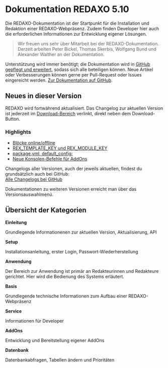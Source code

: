 # Dokumentation REDAXO 5.10

Die REDAXO-Dokumentation ist der Startpunkt für die Installation und Redaktion einer REDAXO-Webpräsenz. Zudem finden Developer hier auch die erforderlichen Informationen zur Entwicklung eigener Lösungen.

> Wir freuen uns sehr über Mitarbeit bei der REDAXO-Dokumentation. Derzeit arbeiten Peter Bickel, Thomas Skerbis, Wolfgang Bund und Alexander Walther an der Dokumentation.

Unterstützung wird immer benötigt; die Dokumentation wird in [GitHub gepflegt und erweitert](https://github.com/redaxo/docs), sodass sich alle beteiligen können. Neue Artikel oder Verbesserungen können gerne per Pull-Request oder Issues eingereicht werden.
[Zur Dokumentation auf GitHub](https://github.com/redaxo/docs).

## Neues in dieser Version

REDAXO wird fortwährend aktualisiert. Das Changelog zur aktuellen Version ist jederzeit im [Download-Bereich](/download/core/) verlinkt, direkt neben dem Download-Button.

### Highlights

* [Blöcke online/offline](/{{path}}/{{version}}/redaktion#status)
* [REX_TEMPLATE_KEY und REX_MODULE_KEY](/{{path}}/{{version}}/redaxo-variablen)
* [package.yml, default_config:](/{{path}}/{{version}}/addon-package#defaults)
* [Neue Konsolen-Befehle für AddOns](/{{path}}/{{version}}/basis-addons#console)

Changelogs aller Versionen, auch der jeweils aktuellen, findest du grundsätzlich auch bei GitHub:  
[Alle Changelogs bei GitHub](https://github.com/redaxo/redaxo/releases)

Dokumentationen zu weiteren Versionen erreicht man über das Versionsauswahlmenü.

## Übersicht der Kategorien

**Einleitung**

Grundlegende Informationenen zur aktuellen Version, Aktualisierung, API

**Setup**

Installationsanleitung, erster Login, Passwort-Wiederherstellung

**Anwendung**

Der Bereich zur Anwendung ist primär an Redakteurinnen und Redakteure gerichtet. Hier wird die Bedienung des Systems erläutert.  

**Basis**

Grundlegende technische Informationen zum Aufbau einer REDAXO-Webpräsenz

**Service**

Informationen für Developer

**AddOns**

Entwicklung und Bereitstellung eigener AddOns

**Datenbank**

Datenbankabfragen, Tabellen ändern und Prioritäten
